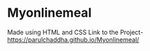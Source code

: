 # Myonlinemeal
Made using HTML and CSS
Link to the Project-https://parulchaddha.github.io/Myonlinemeal/
